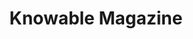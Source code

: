 ---
facebook: https://facebook.com/knowablemagazine
instagram: https://instagram.com/knowablemag
linkedin: https://linkedin.com/showcase/knowable-magazine
logohandle: knowablemagazine
sort: knowablemagazine
title: Knowable Magazine
twitter: https://x.com/knowablemag
website: https://knowablemagazine.org/
youtube: https://youtube.com/c/knowablemagazine
---